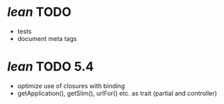 # _lean_ TODO
 + tests
 + document meta tags

# _lean_ TODO 5.4
 + optimize use of closures with binding
 + getApplication(), getSlim(), urlFor() etc. as trait (partial and controller)